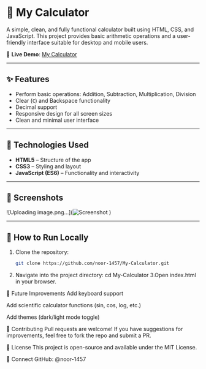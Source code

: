 # 🧮 My Calculator

A simple, clean, and fully functional calculator built using HTML, CSS, and JavaScript. This project provides basic arithmetic operations and a user-friendly interface suitable for desktop and mobile users.

🔗 **Live Demo**: [My Calculator](https://noor-1457.github.io/My-Calculator./)

---

## ✨ Features

- Perform basic operations: Addition, Subtraction, Multiplication, Division
- Clear (`C`) and Backspace functionality
- Decimal support
- Responsive design for all screen sizes
- Clean and minimal user interface

---

## 🚀 Technologies Used

- **HTML5** – Structure of the app
- **CSS3** – Styling and layout
- **JavaScript (ES6)** – Functionality and interactivity

---

## 📸 Screenshots

![Uploading image.png…](![Screenshot ](https://github.com/user-attachments/assets/a2e9c1ac-0612-441f-af06-8bfd24f1fb72)
)

---

## 📂 How to Run Locally

1. Clone the repository:
   ```bash
   git clone https://github.com/noor-1457/My-Calculator.git
2. Navigate into the project directory:
cd My-Calculator
3.Open index.html in your browser.

📌 Future Improvements
Add keyboard support

Add scientific calculator functions (sin, cos, log, etc.)

Add themes (dark/light mode toggle)

🙌 Contributing
Pull requests are welcome! If you have suggestions for improvements, feel free to fork the repo and submit a PR.

📃 License
This project is open-source and available under the MIT License.

🤝 Connect
GitHub: @noor-1457
